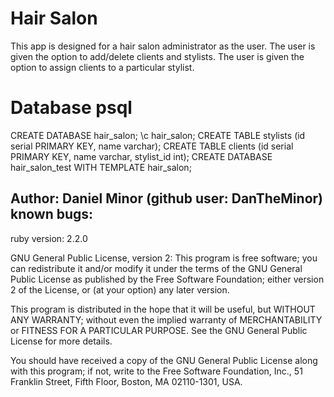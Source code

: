 # Hair Salon

This app is designed for a hair salon administrator as the user. The user is given the option to add/delete clients and stylists. The user is given the option to assign clients to a particular stylist.

# Database psql
CREATE DATABASE hair_salon;
\c hair_salon;
CREATE TABLE stylists (id serial PRIMARY KEY, name varchar);
CREATE TABLE clients (id serial PRIMARY KEY, name varchar, stylist_id int);
CREATE DATABASE hair_salon_test WITH TEMPLATE hair_salon;


Author: Daniel Minor (github user: DanTheMinor)
known bugs:
--

ruby version: 2.2.0

GNU General Public License, version 2:
This program is free software; you can redistribute it and/or
modify it under the terms of the GNU General Public License
as published by the Free Software Foundation; either version 2
of the License, or (at your option) any later version.

This program is distributed in the hope that it will be useful,
but WITHOUT ANY WARRANTY; without even the implied warranty of
MERCHANTABILITY or FITNESS FOR A PARTICULAR PURPOSE.  See the
GNU General Public License for more details.

You should have received a copy of the GNU General Public License
along with this program; if not, write to the Free Software
Foundation, Inc., 51 Franklin Street, Fifth Floor, Boston, MA  02110-1301, USA.

